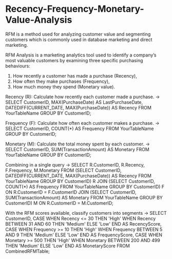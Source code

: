 # Recency-Frequency-Monetary-Value-Analysis
RFM is a method used for analyzing customer value and segmenting customers which is commonly used in database marketing and direct marketing.

RFM Analysis is a marketing analytics tool used to identify a company’s most valuable customers by examining three specific purchasing behaviours:

1. How recently a customer has made a purchase (Recency),
2. How often they make purchases (Frequency),
3. How much money they spend (Monetary value).

Recency (R): Calculate how recently each customer made a purchase.
    -> SELECT CustomerID, MAX(PurchaseDate) AS LastPurchaseDate,
         DATEDIFF(CURRENT_DATE, MAX(PurchaseDate)) AS Recency
       FROM YourTableName
         GROUP BY CustomerID;

Frequency (F): Calculate how often each customer makes a purchase.
    -> SELECT CustomerID, COUNT(*) AS Frequency
       FROM YourTableName
        GROUP BY CustomerID;

Monetary (M): Calculate the total money spent by each customer.
    -> SELECT CustomerID, SUM(TransactionAmount) AS Monetary
       FROM YourTableName
          GROUP BY CustomerID;


Combining in a single query
    -> SELECT R.CustomerID, R.Recency, F.Frequency, M.Monetary
        FROM (SELECT CustomerID, DATEDIFF(CURRENT_DATE, MAX(PurchaseDate)) AS Recency
              FROM YourTableName
              GROUP BY CustomerID) R
        JOIN (SELECT CustomerID, COUNT(*) AS Frequency
              FROM YourTableName
              GROUP BY CustomerID) F ON R.CustomerID = F.CustomerID
        JOIN (SELECT CustomerID, SUM(TransactionAmount) AS Monetary
              FROM YourTableName
              GROUP BY CustomerID) M ON R.CustomerID = M.CustomerID;

With the RFM scores available, classify customers into segments 
      -> SELECT CustomerID,
         CASE
           WHEN Recency <= 30 THEN 'High'
           WHEN Recency BETWEEN 31 AND 60 THEN 'Medium'
           ELSE 'Low'
         END AS RecencyScore,
         CASE
           WHEN Frequency >= 10 THEN 'High'
           WHEN Frequency BETWEEN 5 AND 9 THEN 'Medium'
           ELSE 'Low'
         END AS FrequencyScore,
         CASE
           WHEN Monetary >= 500 THEN 'High'
           WHEN Monetary BETWEEN 200 AND 499 THEN 'Medium'
           ELSE 'Low'
         END AS MonetaryScore
         FROM CombinedRFMTable;
